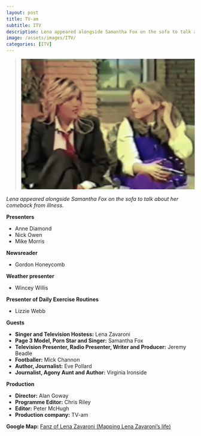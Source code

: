 ```yaml
---
layout: post
title: TV-am
subtitle: ITV
description: Lena appeared alongside Samantha Fox on the sofa to talk about her comeback from illness.
image: /assets/images/ITV/
categories: [ITV]
---
```


> ![](/assets/images/sf-lz.jpg)

<cite>Lena appeared alongside Samantha Fox on the sofa to talk about her comeback from illness.</cite>

**Presenters**
* Anne Diamond
* Nick Owen
* Mike Morris

**Newsreader**
* Gordon Honeycomb

**Weather presenter**
* Wincey Willis

**Presenter of Daily Exercise Routines**
* Lizzie Webb

**Guests**
* **Singer and Television Hostess:** Lena Zavaroni
* **Page 3 Model, Porn Star and Singer:** Samantha Fox
* **Television Presenter, Radio Presenter, Writer and Producer:** Jeremy Beadle
* **Footballer:** Mick Channon
* **Author, Journalist:** Eve Pollard
* **Journalist, Agony Aunt and Author:** Virginia Ironside

**Production**
* **Director:** Alan Goway
* **Programme Editor:** Chris Riley
* **Editor:** Peter McHugh
* **Production company:** TV-am

**Google Map:**
<span class="post-categories">[Fanz of Lena Zavaroni (Mapping Lena Zavaroni’s life)](https://www.google.com/maps/d/u/0/viewer?mid=1D1D0ERV_FQMNb9XZzJ-J3yUlK8aI4vhI&ll=51.54137200000003%2C-0.14349210000000312&z=19)</span>
